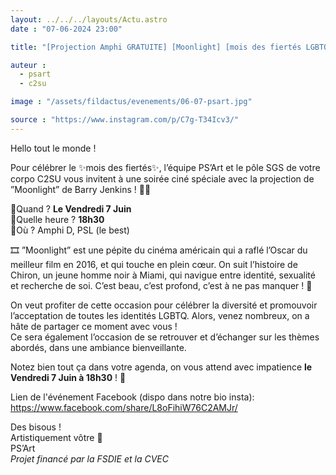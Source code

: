 ```yaml
---
layout: ../../../layouts/Actu.astro
date : "07-06-2024 23:00"

title: "[Projection Amphi GRATUITE] [Moonlight] [mois des fiertés LGBTQ] 🌈"

auteur :
  - psart
  - c2su

image : "/assets/fildactus/evenements/06-07-psart.jpg"

source : "https://www.instagram.com/p/C7g-T34Icv3/"
---
```


Hello tout le monde !

Pour célébrer le ✨mois des fiertés✨, l’équipe PS’Art et le pôle SGS de votre corpo C2SU vous invitent à une soirée ciné spéciale avec la projection de ”Moonlight” de Barry Jenkins ! 🍿🎥

📍Quand ? __Le Vendredi 7 Juin__  
📍Quelle heure ? __18h30__  
📍Où ? Amphi D, PSL (le best)

🎞 ”Moonlight” est une pépite du cinéma américain qui a raflé l’Oscar du meilleur film en 2016, et qui touche en plein cœur. On suit l’histoire de Chiron, un jeune homme noir à Miami, qui navigue entre identité, sexualité et recherche de soi. C’est beau, c’est profond, c’est à ne pas manquer ! 🤝

On veut profiter de cette occasion pour célébrer la diversité et promouvoir l’acceptation de toutes les identités LGBTQ. Alors, venez nombreux, on a hâte de partager ce moment avec vous !  
Ce sera également l’occasion de se retrouver et d’échanger sur les thèmes abordés, dans une ambiance bienveillante.

Notez bien tout ça dans votre agenda, on vous attend avec impatience __le Vendredi 7 Juin à 18h30__ ! 📆

Lien de l'événement Facebook (dispo dans notre bio insta): https://www.facebook.com/share/L8oFihiW76C2AMJr/

Des bisous !  
Artistiquement vôtre 🦜  
PS’Art  
_Projet financé par la FSDIE et la CVEC_
